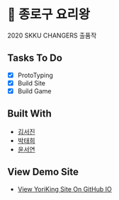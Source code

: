 # 🍳 종로구 요리왕

2020 SKKU CHANGERS 출품작

## Tasks To Do

- [x] ProtoTyping
- [x] Build Site
- [x] Build Game

## Built With

- [김서진](https://github.com/SeojinSeojin)
- [박태희](https://github.com/jain0801)
- [윤서연](https://github.com/minakusi)

## View Demo Site

- [View YoriKing Site On GitHub IO](https://seojinseojin.github.io/yoriking-2020skkkulikelion/)
